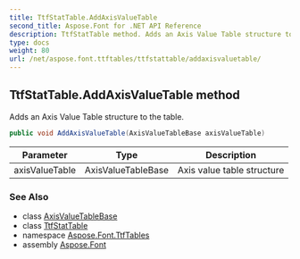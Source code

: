 ```yaml
---
title: TtfStatTable.AddAxisValueTable
second_title: Aspose.Font for .NET API Reference
description: TtfStatTable method. Adds an Axis Value Table structure to the table
type: docs
weight: 80
url: /net/aspose.font.ttftables/ttfstattable/addaxisvaluetable/
---
```

## TtfStatTable.AddAxisValueTable method

Adds an Axis Value Table structure to the table.

```csharp
public void AddAxisValueTable(AxisValueTableBase axisValueTable)
```

| Parameter | Type | Description |
| --- | --- | --- |
| axisValueTable | AxisValueTableBase | Axis value table structure |

### See Also

* class [AxisValueTableBase](../../ttfstattable.axisvaluetablebase/)
* class [TtfStatTable](../)
* namespace [Aspose.Font.TtfTables](../../../aspose.font.ttftables/)
* assembly [Aspose.Font](../../../)


